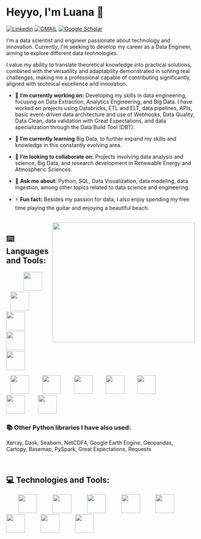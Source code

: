 # Heyyo, I'm Luana 👋

[![Linkedin](https://img.shields.io/badge/LinkedIn-0077B5?style=for-the-badge&logo=linkedin&logoColor=white)](https://www.linkedin.com/in/luana-kruger/)
[![GMAIL](https://img.shields.io/badge/Gmail-D14836?style=for-the-badge&logo=gmail&logoColor=white)](luanakrugerk@gmail.com)
[![Google Scholar](https://img.shields.io/badge/Google%20Scholar-4285F4?style=for-the-badge&logo=google-scholar&logoColor=white)]([luanakrugerk@gmail.com](https://scholar.google.com/citations?user=9OozIIsAAAAJ&hl=pt-BR))

I'm a data scientist and engineer passionate about technology and innovation. Currently, I'm seeking to develop my career as a Data Engineer, aiming to explore different data technologies.

I value my ability to translate theoretical knowledge into practical solutions, combined with the versatility and adaptability demonstrated in solving real challenges, making me a professional capable of contributing significantly, aligned with technical excellence and innovation.

- 🔭 **I’m currently working on:** Developing my skills in data engineering, focusing on Data Extraction, Analytics Engineering, and Big Data. I have worked on projects using Databricks, ETL and ELT, data pipelines, APIs, basic event-driven data architecture and use of Webhooks, Data Quality, Data Clean, data validation with Great Expectations, and data specialization through the Data Build Tool (DBT).

- 🌱 **I’m currently learning** Big Data, to further expand my skills and knowledge in this constantly evolving area.

- 👯 **I’m looking to collaborate on:** Projects involving data analysis and science, Big Data, and research development in Renewable Energy and Atmospheric Sciences.

- 💬 **Ask me about:** Python, SQL, Data Visualization, data modeling, data ingestion, among other topics related to data science and engineering.

- ⚡ **Fun fact:** Besides my passion for data, I also enjoy spending my free time playing the guitar and enjoying a beautiful beach.

<br>

<img align='right' src="https://github-readme-stats.vercel.app/api/top-langs/?username=luana-kruger" width="380" height="320">


## ⌨️ **Languages and Tools:** 

&ensp;&ensp;&ensp;&ensp;&ensp;&ensp; <img loading="lazy" src="https://cdn.jsdelivr.net/gh/devicons/devicon@latest/icons/python/python-original-wordmark.svg" width="50" height="50" style="margin-right: 20px;"/> &ensp; <img src="https://cdn.jsdelivr.net/gh/devicons/devicon@latest/icons/azuresqldatabase/azuresqldatabase-original.svg" width="50" height="50" style="margin-right: 20px;"/> &ensp; <img src="https://cdn.jsdelivr.net/gh/devicons/devicon@latest/icons/javascript/javascript-original.svg" width="50" height="50" style="margin-right: 20px;"/> &ensp; <img src="https://cdn.jsdelivr.net/gh/devicons/devicon@latest/icons/java/java-original-wordmark.svg" width="50" height="50" style="margin-right: 20px;"/> &ensp; <img src="https://cdn.jsdelivr.net/gh/devicons/devicon@latest/icons/c/c-original.svg" width="50" height="50" style="margin-right: 20px;"/>


&ensp; <img src="https://cdn.jsdelivr.net/gh/devicons/devicon@latest/icons/numpy/numpy-plain.svg" width="50" height="50" style="margin-right: 20px;"/> &ensp; <img src="https://cdn.jsdelivr.net/gh/devicons/devicon@latest/icons/pandas/pandas-original-wordmark.svg" width="50" height="50" style="margin-right: 20px;"/> &ensp; <img src="https://cdn.jsdelivr.net/gh/devicons/devicon@latest/icons/matplotlib/matplotlib-original.svg" width="50" height="50" style="margin-right: 20px;"/> &ensp; <img src="https://cdn.jsdelivr.net/gh/devicons/devicon@latest/icons/scikitlearn/scikitlearn-original.svg" width="50" height="50" style="margin-right: 20px;"/> &ensp; <img src="https://cdn.jsdelivr.net/gh/devicons/devicon@latest/icons/tensorflow/tensorflow-original.svg"  width="50" height="50" style="margin-right: 20px;"/> &ensp; <img src="https://cdn.jsdelivr.net/gh/devicons/devicon@latest/icons/sqlalchemy/sqlalchemy-original.svg" width="50" height="50" style="margin-right: 20px;"/> &ensp; <img src="https://cdn.jsdelivr.net/gh/devicons/devicon@latest/icons/flask/flask-original.svg" width="50" height="50" style="margin-right: 20px;"/>

### 📚 **Other Python libraries I have also used**:

Xarray, Dask, Seaborn, NetCDF4, Google Earth Engine, Geopandas, Cartopy, Basemap, PySpark, Great Expectations, Requests

<br>

## 💻 **Technologies and Tools:**

&ensp;&ensp;&ensp;&ensp; <img src="https://cdn.jsdelivr.net/gh/devicons/devicon@latest/icons/anaconda/anaconda-original-wordmark.svg" width="50" height="50" style="margin-right: 20px;"/> &ensp;&ensp; <img loading="lazy" src="https://cdn.jsdelivr.net/gh/devicons/devicon@latest/icons/jupyter/jupyter-plain-wordmark.svg" width="50" height="50" style="margin-right: 20px;"/> &ensp;&ensp; <img src="https://cdn.jsdelivr.net/gh/devicons/devicon@latest/icons/pycharm/pycharm-original.svg" width="50" height="50" style="margin-right: 20px;"/> &ensp;&ensp; <img loading="lazy" src="https://cdn.jsdelivr.net/gh/devicons/devicon@latest/icons/postgresql/postgresql-original-wordmark.svg" width="50" height="50" style="margin-right: 20px;"/> &ensp;&ensp; <img src="https://cdn.jsdelivr.net/gh/devicons/devicon@latest/icons/vscode/vscode-original-wordmark.svg" width="50" height="50" style="margin-right: 20px;"/> &ensp;&ensp; <img oading="lazy" src="https://cdn.jsdelivr.net/gh/devicons/devicon@latest/icons/matlab/matlab-original.svg" width="50" height="50" style="margin-right: 20px;"/> &ensp;&ensp; <img src="https://cdn.jsdelivr.net/gh/devicons/devicon@latest/icons/github/github-original-wordmark.svg" width="50" height="50" style="margin-right: 20px;"/> &ensp;&ensp; <img src="https://cdn.jsdelivr.net/gh/devicons/devicon@latest/icons/latex/latex-original.svg" width="50" height="50" style="margin-right: 20px;"/>
